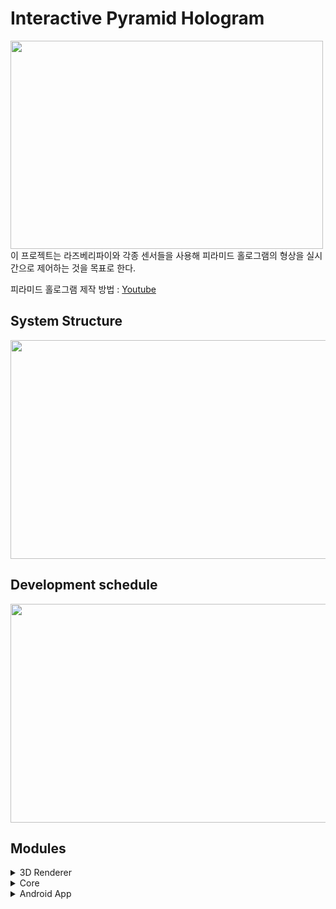 # Interactive Pyramid Hologram
<img src="https://user-images.githubusercontent.com/39472306/208486988-b94a9edf-2f89-4494-9d59-0e5b670b0c8d.jpg" width="500" height="333" align="center"/>
이 프로젝트는 라즈베리파이와 각종 센서들을 사용해 피라미드 홀로그램의 형상을 실시간으로 제어하는 것을 목표로 한다.

피라미드 홀로그램 제작 방법 : [Youtube](https://www.youtube.com/watch?v=FnUrI_3LBuc)

## System Structure
<img src="https://user-images.githubusercontent.com/39472306/208497367-192fdc5a-169c-4ba7-a09a-bb8eae7ae46d.png" width="600" height="350" align="center"/>

## Development schedule
<img src="https://user-images.githubusercontent.com/39472306/208686422-0d132637-7632-4ba0-bb15-1aa1ae29ffe6.png" width="600" height="350" align="center"/>

## Modules
<details>
<summary>3D Renderer</summary>

### 3d_renderer
<img src="https://user-images.githubusercontent.com/39472306/208679937-336b8c62-8395-4678-a26c-747c1146ffe0.png" width="400" height="266" align="center"/>
  
OpenGL을 사용해 3차원 입체 영상을 피라미드 홀로그램에 사용되는 형식으로 실시간 렌더링한다.
  
#### Steps To Run 3d_renderer
1. Install packages
```
pip install -r requirements.txt
```

2. Run 3d_renderer as sudo
```
sudo -i
python run.py
```

#### Fix Bugs
GLFW 관련 에러
```
sudo apt install libglfw3 libglfw3-dev
```

Numpy 관련 에러
```
sudo apt install libatlas-base-dev
```

GLSL 3.30 Is Not Supported 에러
```
export MESA_GL_VERSION_OVERRIDE=3.3
```

#### 사용자 입력
    |Key|동작|
    |------|---|
    |Q|Quit|
    |Z|Zoom Out|
    |X|Zoom In|
    |W/S|X축 회전|
    |E/D|Y축 회전|
    |R/F|Z축 회전|

#### 프로그램 구조
1. 메인 스레드
https://github.com/bsiyoung/interactive_pyramid_hologram/blob/3758711d55ba512472403f88236e39f6535c63b5/3d_renderer/run.py#L106

    GLFW와 OpenGL을 사용해 윈도우를 생성하고 피라미드 홀로그램에 사용되는 영상 형식대로 3D 오브젝트의 앞, 뒤, 양옆 모습을 렌더링한다. Callback 함수를 사용해 사용자의 키보드 입력을 받아들인다.
  
2. IPC 통신 스레드
https://github.com/bsiyoung/interactive_pyramid_hologram/blob/3758711d55ba512472403f88236e39f6535c63b5/3d_renderer/ipc_msgq.py#L14
  
    백그라운드에서 실행되는 스레드. POSIX IPC Message Queue를 사용해 Core 프로그램에서 전송하는 데이터를 받아들여 처리한다.

</details>

<details>
<summary>Core</summary>

### Core
센서와 블루투스로부터 값을 받아 3D renderer 프로세스로 보내고, stdin을 통해 모드를 변경하거나 모델 변경한다.
### Steps To Run core
1. Compile core
```
gcc -o prj_3 prj_3.c -lm -lrt -lwiringPi -lpthread
```

2. Run core as sudo
```
sudo ./prj_3
```
### Structure
  - thread
표준 입력을 받아 특정 기능을 수행하는 main thread, 센서와 블루투스 값을 받아 3D renderer 프로세스로 값을 보내는 Send thread 두 개의 스레드가 동시에 동작함.<br><br>
Send thread(함수명 func_thread)안에는 초음파 센서의 값을 읽는 함수 getSonicSens, 가속도 센서의 값을 읽는 함수 getRotateSens, uart 통신을 통해 블루투스의 값을 읽는 getBluetooth, 메시지 큐를 사용하여 IPC 통신을 통해 3D renderer 프로세스로 값을 보내는 sendData가 모두 포함되어있음.<br>
main thread(main 함수)에서는 반복문 속에서 표준 출력을 통해 간이 UI를 표시하고 표준 입력을 받아 특정 명령을 수행함.<br>
해당 명령에 대해서는 아래 Function 항목에 기재하였음.

  - POSIX IPC
센서로부터 값을 읽어들이는 프로세스에서 3D 렌더링하는 프로세스로 값을 전달 할 때 IPC 통신을 사용하고 방식은 POSIX 메시지큐를 사용함. <br>mq_open을 통해 메시지큐를 생성하고 메시지 큐끼리 공유할 이름을 정의하였음.<br>sendData 함수에서 mq_send를 통해 렌더링 프로세스로 값을 전송할 수 있음.

### Function
아래의 문자를 입력 후 enter를 누르면 해당 기능을 실행<br><br>
m : 모드 토글 (센서의 값을 받을지 블루투스의 값을 받을지 변경)<br>
0~2 : 3D renderer에서 표시하는 모델 변경<br>
q : 프로그램 종료

### Precautions
초음파 센서가 연결되어 있지 않으면 프로그램이 정상적으로 동작하지 않아 프로그램을 실행할 때는 반드시 초음파 센서가 연결된 상태여야 함.

### Issue
블루투스의 값을 읽는 getBluetooth 함수를 완벽하게 구현하지 않아 해당 기능을 이용할 수 없음.

</details>

<details>
<summary>Android App</summary>

  
### Andorid APP
휴대폰의 내장된 자이로센서 값을 자이로센서 api를 통하여 값을 받아온다. 값을 받아온후 적절히 데이터 파싱을 하여 블루투스(Uart)통신을 이용하여 라즈베리파이에 값을 전달한다.

### App Environment
실행환경: android studio(feat.라즈베리파이)<br>
디버깅 및 컴파일: 실행환경에서 휴대폰 또는 가상시뮬레이터에 어플이 자동으로 깔리고 컴파일 및 실행이 진행된다. 

### Mannual
1. 안드로이드 스튜디오에서 깃 클론을 진행하여 해당 파일을 받아온다.<br>
2. 해당파일을 휴대폰과 연결하여 실행(어플 설치)<br>
3. 블루투스 켜기 버튼을 누른다.<br>
4. 블루투스가 활성화되었다는 메세지(토스트)를 받았으면 연결버튼을 눌러 연결하고 싶은 기기를 찾아 연결한다.<br>
5. 연결이 완료되었다는 메세지를 받았으면 전송 버튼을 눌러 휴대폰 자이로센서 값을 전송한다.(pitch, roll, yaw값)<br>
  
### Limitation
1. 라즈베리파이 IPC통신 프로그램에서 쓰레드에 값을 넣고 시리얼 통신을 진행하니 자꾸 SerialRead가 정상적으로 작동하지 않았다.
그래서 메인문에 값을 넣어 임시 조치를 취하였다.
  
2. 자이로센서로 읽어들인 데이터 값을 write함수를 통하여 값을 연속적으로 바로 전달하려고 했지만 제대로 된 값이 나오지 않았다. 
  ->버튼을 한번 누를때마다 데이터값이 갱신되어 한번씩 보내진다.

### Improvement
1. 라즈베리파이에서 값을 1바이트씩 읽기때문에 pitch, roll, yaw값을 A,B,C와 같은 문자열로 구분해서 보내주었다.

### Ui Flow

[블루투스 ON 클릭시]　　　　　　　　　 [허용]<br>
![블루투스연결1](https://user-images.githubusercontent.com/93969640/208677459-cd869581-c108-42d5-9302-cb0bc92438a8.jpg)
![블루투스연결2](https://user-images.githubusercontent.com/93969640/208677474-f48ccb94-7ce8-463a-848a-4fdb4ff68ccf.jpg)<br>
상태를 나타내는 텍스트에딧이 활성화로 바뀜.<br>

[연결버튼]　　　　　　　　　　　　　　[오류발생]<br>
![블루투스연결3](https://user-images.githubusercontent.com/93969640/208677493-bf786347-bd08-4d98-be38-fd48be8b068b.jpg)
![블루투스연결오류](https://user-images.githubusercontent.com/93969640/208677522-202399db-c5ff-46e8-b383-e0069deea415.jpg)<br>

### Code
![image](https://user-images.githubusercontent.com/93969640/208683712-c1cab124-264f-4c7d-bf48-dc77711d0db9.png)<br>
스마트폰과 라즈베리파이 사이의 블루투스(UART)통신을 위한 UUID입니다.<br>
![image](https://user-images.githubusercontent.com/93969640/208683913-eec75c8f-b2a5-4b4b-a8c5-e245c899a3bb.png)<br>
각 축의 각속도 성분을 받고, 각속도를 적분하여 회전각을 추출하기 위해 적분 간격(dt)을 구한다.<br>
각속도 성분을 적분 -> 회전각(pitch, roll)으로 변환한다. <br>
여기까지의 pitch, roll의 단위는 '라디안'이다. 아래 로그 출력부분에서 멤버변수 'RAD2DGR'를 곱해주어 degree로 변환해준다. <br>
 
`* dt : 센서가 현재 상태를 감지하는 시간 간격`<br>
`* NS2S : nano second -> second `

</details>
